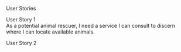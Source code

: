  User Stories
 
 User Story 1   
 As a potential animal rescuer, I need a service I can consult to discern where I can locate available animals.
 
 User Story 2 